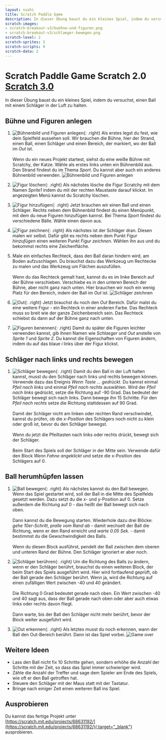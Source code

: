 ```yaml
---
layout: sushi
title: Scratch Paddle Game
description: In dieser Übung baust du ein kleines Spiel, indem du versuchst, einen Ball mit einem Schläger in der Luft zu halten.
scratch-images:
- scratch-breakout-v3/buehne-und-figuren.png
- scratch-breakout-v3/schlaeger-bewegen.png
scratch-level: 2
scratch-sprites: 3
scratch-scripts: 9
scratch-data: 2
---
```


# Scratch Paddle Game <span class="badge badge-scratch2">Scratch 2.0</span> <a href="scratch-paddle-game-v3.html" class="change-scratch-version">Scratch 3.0</a>

In dieser Übung baust du ein kleines Spiel, indem du versuchst, einen Ball mit einem Schläger in der Luft zu halten.

## Bühne und Figuren anlegen

1. ![Bühnenbild und Figuren anlegen](scratch-paddle-game/buehne-und-figuren.png){: .right}
Als erstes legst du fest, wie dein Spielfeld aussehen soll. Wir brauchen die Bühne, hier der Strand, einen Ball, einen Schläger und einen Bereich, der markiert, wo der Ball im *Out* ist.<br/><br/>
Wenn du ein neues Projekt startest, siehst du eine weiße Bühne mit Scratchy, der Katze. 
Wähle als erstes links unten ein Bühnenbild aus. Den Strand findest du im Thema *Sport*. Du kannst aber auch ein anderes Bühnenbild verwenden.
![Bühnenbild und Figuren anlegen](scratch-paddle-game/buehnenbild-auswaehlen.png)

2. ![Figur löschen](scratch-paddle-game/figur-loeschen.png){: .right}
Als nächstes lösche die Figur Scratchy mit dem Namen *Sprite1* indem du mit der rechten Maustaste darauf klickst.
Im angezeigten Menü kannst du Scratchy löschen.

3. ![Figur hinzufügen](scratch-paddle-game/figur-hinzufuegen.png){: .right}
Jetzt brauchen wir einen Ball und einen Schläger. Rechts neben dem Bühnenbild findest du einen Menüpunkt, mit dem du neue Figuren hinzufügen kannst. Bei Thema *Sport* findest du verschiedene Bälle. Wähle einen davon aus.

4. ![Figur zeichnen](scratch-paddle-game/figur-zeichnen.png){: .right}
Als nächstes ist der Schläger dran. Diesen malen wir selbst. Dafür gibt es rechts neben dem Punkt *Figur hinzufügen* einen weiteren Punkt *Figur zeichnen*. Wählen ihn aus und du bekommst rechts eine Zeichenfläche.

5. Male ein einfaches Rechteck, dass
 den Ball daran hindern wird, am Boden aufzuschlagen. Du brauchst dazu 
das Werkzeug um Rechtecke zu malen und das Werkzeug um Flächen auszufüllen.<br/><br/>
Wenn du das Rechteck gemalt hast, kannst du es im linke Bereich auf der Bühne verschieben. Verschiebe es in den unteren Bereich der Bühne, aber nicht ganz nach unten. Hier brauchen wir noch ein wenig Platz für den Bereich, indem der Ball im *Out* ist.
![Schläger zeichnen](scratch-paddle-game/paddle-malen.png)

6. ![Out](scratch-paddle-game/out.png){: .right}
Jetzt brauchst du noch den *Out* Bereich. Dafür malst du eine weitere Figur - ein Rechteck in einer anderen Farbe.
Das Rechteck muss so breit wie der ganze Zeichenbereich sein. Das Rechteck schiebst du dann auf der Bühne ganz nach unten.

7. ![Figuren benennen](scratch-paddle-game/figuren-benennen.png){: .right}
Damit du später die Figuren leichter verwenden kannst, gib ihnen Namen wie *Schlaeger* und *Out* anstelle von *Sprite 1* und *Sprite 2*.
Du kannst die Eigenschaften von Figuren ändern, indem du auf das blaue *i* links über der Figur klickst.

## Schläger nach links und rechts bewegen

1. ![Schläger bewegen](scratch-paddle-game/schlaeger-bewegen.png){: .right}
Damit du den Ball in der Luft halten kannst, musst du den Schläger nach links und rechts bewegen können. 
Verwende dazu das Ereignis *Wenn Taste ... gedrückt*. Du kannst einmal *Pfeil nach links* und einmal *Pfeil nach rechts* auswählen.
Wird der *Pfeil nach links* gedrückt, setze die Richtung auf -90 Grad. Das bedeutet der Schläger bewegt sich nach links. Dann bewege ihn 15 Schritte.
Für den *Pfeil nach rechts* setze die Richtung stattdessen auf 90 Grad.<br/><br/>
Damit der Schläger nicht am linken oder rechten Rand verschwindet, kannst du prüfen, ob die *x-Position* des Schlägers noch nicht zu klein oder groß ist, bevor du den Schläger bewegst.<br/><br/>
Wenn du jetzt die Pfeiltasten nach links oder rechts drückt, bewegt sich der Schläger.<br/><br/>
Beim Start des Spiels soll der Schläger in der Mitte sein. Verwende dafür den Block *Wenn Fahne angeklickt* und setze die x-Position des Schlägers auf 0.

## Ball herumhüpfen lassen

1. ![Ball bewegen](scratch-paddle-game/ball-bewegen.png){: .right}
Als nächstes kannst du den Ball bewegen. Wenn das Spiel gestartet wird, soll der Ball in die Mitte des Spielfelds gesetzt werden. Dazu setzt du die x- und y-Position auf 0. Setze außerdem die Richtung auf 0 - das heißt der Ball bewegt sich nach oben.<br/><br/>
Dann kannst du die Bewegung starten. Wiederhole dazu drei Blöcke: *gehe 10er-Schritt*, *pralle vom Rand ab* - damit wechselt der Ball die Richtung, wenn er den Rand erreicht und *warte 0.05 Sek.* - damit bestimmst du die Gewschwindigkeit des Balls.<br/><br/>
Wenn du diesen Block ausführst, pendelt der Ball zwischen dem oberen und unteren Rand der Bühne. Den Schläger ignoriert er aber noch.

2. ![Schläger berühren](scratch-paddle-game/schlaeger-beruehren.png){: .right}
Um die Richtung des Balls zu ändern, wenn er den Schläger berührt, brauchst du einen weiteren Block, der beim Start des Spiels ausgeführt wird. 
Hier wird fortlaufend geprüft, ob der Ball gerade den Schläger berührt. Wenn ja, wird die Richtung auf einen zufälligen Wert zwischen -40 und 40 geändert.<br/><br/>
Die Richtung 0 Grad bedeutet gerade nach oben. Ein Wert zwischen -40 und 40 sagt aus, dass der Ball gerade nach oben oder aber auch etwas links oder rechts davon fliegt.<br/><br/>
Dann warte, bis der Ball den Schläger nicht mehr berührt, bevor der Block weiter ausgeführt wird.

3. ![Out erkennen](scratch-paddle-game/out-erkennen.png){: .right}
Als letztes musst du noch erkennen, wann der Ball den Out-Bereich berührt. Dann ist das Spiel vorbei.
![Game over](scratch-paddle-game/game-over.png)

## Weitere Ideen

* Lass den Ball nicht fix 10 Schritte gehen, sondern erhöhe die Anzahl der Schritte mit der Zeit, so dass 
das Spiel immer schwieriger wird.
* Zähle die Anzahl der Treffer und sage dem Spieler am Ende des Spiels, wie oft er den Ball getroffen hat.
* Steuere den Schläger mit der Maus statt mit der Tastatur.
* Bringe nach einiger Zeit einen weiteren Ball ins Spiel.

## Ausprobieren

Du kannst das fertige Projekt unter [https://scratch.mit.edu/projects/68631192/](https://scratch.mit.edu/projects/68631192/){:target="_blank"} ausprobieren.